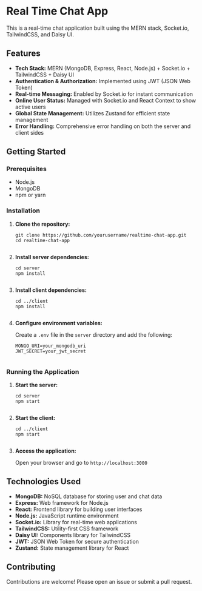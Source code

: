 <h1>Real Time Chat App</h1>
    <p>This is a real-time chat application built using the MERN stack, Socket.io, TailwindCSS, and Daisy UI.</p>

   <h2>Features</h2>
    <ul>
        <li><strong>Tech Stack:</strong> MERN (MongoDB, Express, React, Node.js) + Socket.io + TailwindCSS + Daisy UI</li>
        <li><strong>Authentication & Authorization:</strong> Implemented using JWT (JSON Web Token)</li>
        <li><strong>Real-time Messaging:</strong> Enabled by Socket.io for instant communication</li>
        <li><strong>Online User Status:</strong> Managed with Socket.io and React Context to show active users</li>
        <li><strong>Global State Management:</strong> Utilizes Zustand for efficient state management</li>
        <li><strong>Error Handling:</strong> Comprehensive error handling on both the server and client sides</li>
    </ul>

   <h2>Getting Started</h2>

  <h3>Prerequisites</h3>
    <ul>
        <li>Node.js</li>
        <li>MongoDB</li>
        <li>npm or yarn</li>
    </ul>

   <h3>Installation</h3>
    <ol>
        <li><strong>Clone the repository:</strong>
            <pre><code>git clone https://github.com/yourusername/realtime-chat-app.git
cd realtime-chat-app
            </code></pre>
        </li>
        <li><strong>Install server dependencies:</strong>
            <pre><code>cd server
npm install
            </code></pre>
        </li>
        <li><strong>Install client dependencies:</strong>
            <pre><code>cd ../client
npm install
            </code></pre>
        </li>
        <li><strong>Configure environment variables:</strong>
            <p>Create a <code>.env</code> file in the <code>server</code> directory and add the following:</p>
            <pre><code>MONGO_URI=your_mongodb_uri
JWT_SECRET=your_jwt_secret
            </code></pre>
        </li>
    </ol>

   <h3>Running the Application</h3>
    <ol>
        <li><strong>Start the server:</strong>
            <pre><code>cd server
npm start
            </code></pre>
        </li>
        <li><strong>Start the client:</strong>
            <pre><code>cd ../client
npm start
            </code></pre>
        </li>
        <li><strong>Access the application:</strong>
            <p>Open your browser and go to <code>http://localhost:3000</code></p>
        </li>
    </ol>

  <h2>Technologies Used</h2>
    <ul>
        <li><strong>MongoDB:</strong> NoSQL database for storing user and chat data</li>
        <li><strong>Express:</strong> Web framework for Node.js</li>
        <li><strong>React:</strong> Frontend library for building user interfaces</li>
        <li><strong>Node.js:</strong> JavaScript runtime environment</li>
        <li><strong>Socket.io:</strong> Library for real-time web applications</li>
        <li><strong>TailwindCSS:</strong> Utility-first CSS framework</li>
        <li><strong>Daisy UI:</strong> Components library for TailwindCSS</li>
        <li><strong>JWT:</strong> JSON Web Token for secure authentication</li>
        <li><strong>Zustand:</strong> State management library for React</li>
    </ul>

  <h2>Contributing</h2>
    <p>Contributions are welcome! Please open an issue or submit a pull request.</p>
 
